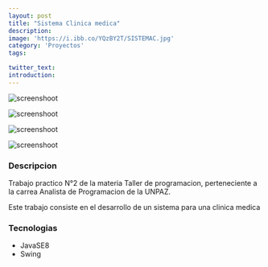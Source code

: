 ```yaml
---
layout: post
title: "Sistema Clinica medica"
description: 
image: 'https://i.ibb.co/YQzBY2T/SISTEMAC.jpg'
category: 'Proyectos'
tags:

twitter_text: 
introduction: 
---
```

![screenshoot](https://i.ibb.co/mCK4Xq5/gestionp.jpg)

![screenshoot](https://i.ibb.co/RctDwGF/gestiot.jpg)

![screenshoot](https://i.ibb.co/6rkpSC9/turnodradic.jpg)

![screenshoot](https://i.ibb.co/B3wnWQY/regturnot.jpg)


### Descripcion
Trabajo practico N°2 de la materia Taller de programacion, perteneciente a la carrea Analista de Programacion de la UNPAZ.

Este trabajo consiste en el desarrollo de un sistema para una clinica medica



### Tecnologias

* JavaSE8
* Swing

